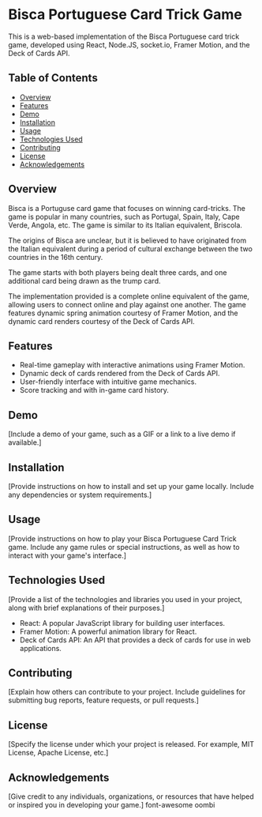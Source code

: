 # Bisca Portuguese Card Trick Game

This is a web-based implementation of the Bisca Portuguese card trick game, developed using React, Node.JS, socket.io, Framer Motion, and the Deck of Cards API.

## Table of Contents
- [Overview](#overview)
- [Features](#features)
- [Demo](#demo)
- [Installation](#installation)
- [Usage](#usage)
- [Technologies Used](#technologies-used)
- [Contributing](#contributing)
- [License](#license)
- [Acknowledgements](#acknowledgements)

## Overview
Bisca is a Portuguse card game that focuses on winning card-tricks. The game
is popular in many countries, such as Portugal, Spain, Italy, Cape Verde, Angola, etc. The game is similar to its Italian equivalent, Briscola.

The origins of Bisca are unclear, but it is believed to have originated from the Italian equivalent during a period of cultural exchange between the two countries 
in the 16th century.

The game starts with both players being dealt three cards, and one additional card being drawn as the trump card. 

The implementation provided is a complete online equivalent of the game, allowing users to connect online and play against one another. The game features dynamic spring animation courtesy of Framer Motion, and the dynamic card renders courtesy of the Deck of Cards API.

## Features
- Real-time gameplay with interactive animations using Framer Motion.
- Dynamic deck of cards rendered from the Deck of Cards API.
- User-friendly interface with intuitive game mechanics.
- Score tracking and with in-game card history.

## Demo
[Include a demo of your game, such as a GIF or a link to a live demo if available.]

## Installation
[Provide instructions on how to install and set up your game locally. Include any dependencies or system requirements.]

## Usage
[Provide instructions on how to play your Bisca Portuguese Card Trick game. Include any game rules or special instructions, as well as how to interact with your game's interface.]

## Technologies Used
[Provide a list of the technologies and libraries you used in your project, along with brief explanations of their purposes.]

- React: A popular JavaScript library for building user interfaces.
- Framer Motion: A powerful animation library for React.
- Deck of Cards API: An API that provides a deck of cards for use in web applications.

## Contributing
[Explain how others can contribute to your project. Include guidelines for submitting bug reports, feature requests, or pull requests.]

## License
[Specify the license under which your project is released. For example, MIT License, Apache License, etc.]

## Acknowledgements
[Give credit to any individuals, organizations, or resources that have helped or inspired you in developing your game.]
font-awesome
oombi

